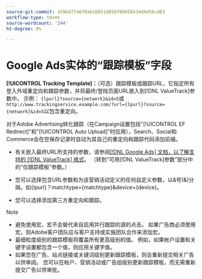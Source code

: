 ```yaml
---
source-git-commit: a59b477a6f8a616851d85bf89b58434d4d56cd83
workflow-type: tm+mt
source-wordcount: '244'
ht-degree: 0%

---
```

# Google Ads实体的“跟踪模板”字段

<!-- Search CRUD and bulk edit of Google entity settings -->

**[!UICONTROL Tracking Template]：**（可选）跟踪模板或跟踪URL，它指定所有登入外域重定向和跟踪参数，并将最终/登陆页面URL嵌入到[!DNL ValueTrack]参数中。 示例： `{lpurl}?source={network}&id=5`或`http://www.trackingservice.example.com/?url={lpurl}?source={network}&id=5`以包含重定向。

对于Adobe Advertising转化跟踪（在Campaign设置包括&quot;[!UICONTROL EF Redirect]&quot;和&quot;[!UICONTROL Auto Upload]&quot;时应用），Search、Social和Commerce会在您保存记录时自动为其自己的重定向和跟踪代码添加前缀。

* 有关嵌入最终URL所支持的参数，请参阅[[!DNL Google Ads] 文档，以了解支持的 [!DNL ValueTrack] 格式](https://support.google.com/google-ads/answer/6305348)。 （转到“可用[!DNL ValueTrack]参数”部分中的“仅跟踪模板”参数。）

* 您可以选择包含URL参数和为该营销活动定义的任何自定义参数，以&amp;号(&amp;)分隔，如{lpurl}？matchtype={matchtype}&amp;device={device}。

* 您可以选择添加第三方重定向和跟踪。

>[!NOTE]
>
>* 避免使用宏，宏不会替代来自启用并行跟踪的源的点击。 如果广告商必须使用宏，则Adobe客户团队应与客户支持或实施团队合作来添加宏。
>* 最细粒度级别的跟踪模板将覆盖所有更高级别的值。 例如，如果帐户设置和关键字设置都包含一个值，则应用关键字值。
>* 如果您在广告、站点链接或关键词级别更新跟踪模板，则会重新提交相关广告以供审阅。 您可以在帐户、营销活动或广告组级别更新跟踪模板，而无需重新提交广告以供审批。
